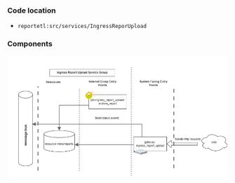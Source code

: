 ### Code location
- `reportetl:src/services/IngressReporUpload`

### Components

![image info](./Components.png)
 